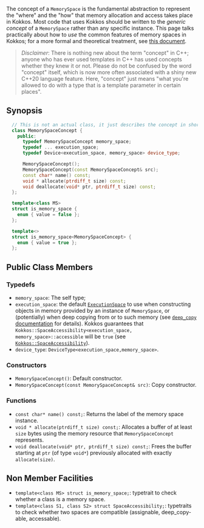 
The concept of a `MemorySpace` is the fundamental abstraction to represent the "where" and the "how" that memory allocation and access takes place in Kokkos.  Most code that uses Kokkos should be written to the *generic concept* of a `MemorySpace` rather than any specific instance.  This page talks practically about how to *use* the common features of memory spaces in Kokkos; for a more formal and theoretical treatment, see [this document](Kokkos-Concepts).

> *Disclaimer*: There is nothing new about the term "concept" in C++; anyone who has ever used templates in C++ has used concepts whether they knew it or not.  Please do not be confused by the word "concept" itself, which is now more often associated with a shiny new C++20 language feature.  Here, "concept" just means "what you're allowed to do with a type that is a template parameter in certain places".


## Synopsis

```c++
  // This is not an actual class, it just describes the concept in shorthand
  class MemorySpaceConcept {
    public: 
      typedef MemorySpaceConcept memory_space;
      typedef ... execution_space;
      typedef Device<execution_space, memory_space> device_type;

      MemorySpaceConcept();
      MemorySpaceConcept(const MemorySpaceConcept& src);
      const char* name() const;
      void * allocate(ptrdiff_t size) const;
      void deallocate(void* ptr, ptrdiff_t size) const;
  };

  template<class MS>
  struct is_memory_space {
    enum { value = false };
  };

  template<>
  struct is_memory_space<MemorySpaceConcept> {
    enum { value = true };
  };
```


## Public Class Members

### Typedefs

  * `memory_space`: The self type;
  * `execution_space`: the default [`ExecutionSpace`](ExecutionSpaceConcept) to use when constructing objects in memory provided by an instance of `MemorySpace`, 
                       or (potentially) when deep copying from or to such memory (see [`deep_copy` documentation](Kokkos%3A%3Adeep_copy) for details). 
                       Kokkos guarantees that `Kokkos::SpaceAccessibility<execution_space, memory_space>::accessible` will be `true` 
                       (see [`Kokkos::SpaceAccessibility`](Kokkos%3A%3ASpaceAccessibility)).
  * `device_type`: `DeviceType<execution_space,memory_space>`.

### Constructors

  * `MemorySpaceConcept()`: Default constructor.
  * `MemorySpaceConcept(const MemorySpaceConcept& src)`: Copy constructor.

### Functions

  * `const char* name() const;`: Returns the label of the memory space instance.
  * `void * allocate(ptrdiff_t size) const;`: Allocates a buffer of at least `size` bytes using the memory resource that `MemorySpaceConcept` represents.
  * `void deallocate(void* ptr, ptrdiff_t size) const;`: Frees the buffer starting at `ptr` (of type `void*`) previously allocated with exactly `allocate(size)`.

## Non Member Facilities

  * `template<class MS> struct is_memory_space;`: typetrait to check whether a class is a memory space.
  * `template<class S1, class S2> struct SpaceAccessibility;`: typetraits to check whether two spaces are compatible (assignable, deep_copy-able, accessable). 


